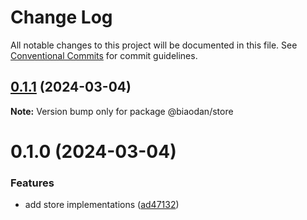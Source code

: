 # Change Log

All notable changes to this project will be documented in this file.
See [Conventional Commits](https://conventionalcommits.org) for commit guidelines.

## [0.1.1](https://github.com/miserylee/biaodan/compare/v0.1.0...v0.1.1) (2024-03-04)

**Note:** Version bump only for package @biaodan/store





# 0.1.0 (2024-03-04)


### Features

* add store implementations ([ad47132](https://github.com/miserylee/biaodan/commit/ad47132615f212d993944961e1a46afee36e844d))
